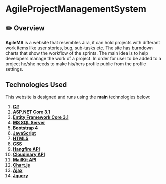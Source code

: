 # AgileProjectManagementSystem

## :pencil2: Overview

**AgileMS** is a website that resembles Jira, it can hold projects with differant work items like user stories, bug, sub-tasks etc. The site has burndown charts that show the workflow of the sprints. The main idea is to help developers manage the work of a project. In order for user to be added to a project he/she needs to make his/hers profile public from the profile settings.

## **Technologies Used**

This website is designed and runs using the **main** technologies below:

   1) **[C#](https://en.wikipedia.org/wiki/C_Sharp_(programming_language))**
   2) **[ASP.NET Core 3.1](https://en.wikipedia.org/wiki/ASP.NET_Core)**
   3) **[Entity Framework Core 3.1](https://en.wikipedia.org/wiki/Entity_Framework?wprov=srpw1_0)**
   4) **[MS SQL Server](https://en.wikipedia.org/wiki/Microsoft_SQL_Server)**
   5) **[Bootstrap 4](https://getbootstrap.com/docs/4.0/getting-started/introduction/)**
   6) **[JavaScript](https://en.wikipedia.org/wiki/JavaScript)**
   7) **[HTML5](https://en.wikipedia.org/wiki/HTML)**
   8) **[CSS](https://www.w3schools.com/css/css_intro.asp)**
   9) **[Hangfire API](https://api.hangfire.io/html/R_Project_Hangfire_Api.htm)**
   10) **[Cloudinary API](https://cloudinary.com/documentation/image_upload_api_reference)**
   11) **[MailKit API](https://github.com/jstedfast/MailKit)**
   10) **[Chart.js](https://www.chartjs.org/samples/latest/)**
   10) **[Ajax](https://en.wikipedia.org/wiki/Ajax_(programming))**
   10) **[Jquery](https://jquery.com/)**